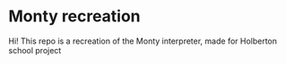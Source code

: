 # Monty recreation
Hi! This repo is a recreation of the Monty interpreter, made for Holberton school project